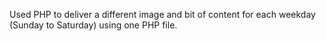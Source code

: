 Used PHP to deliver a different image and bit of content for each weekday (Sunday to Saturday) using one PHP file.
